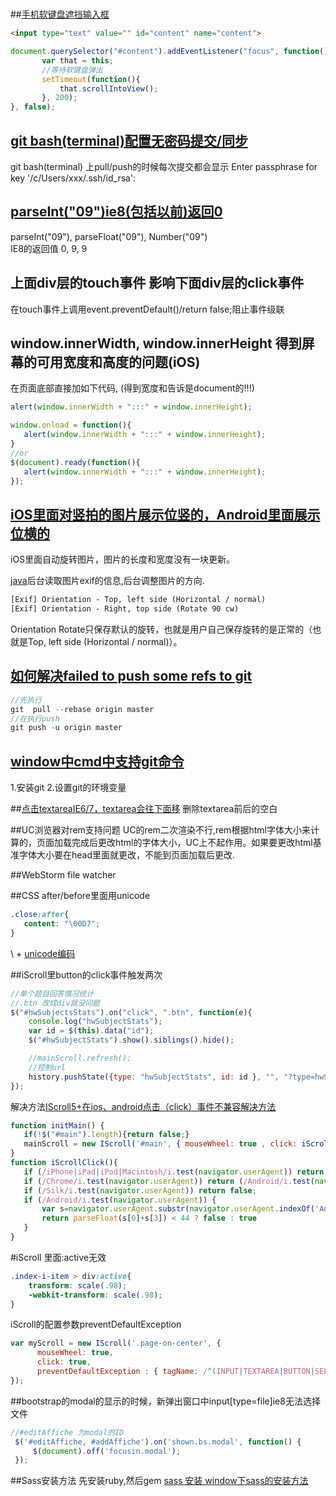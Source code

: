 #
   
##[手机软键盘遮挡输入框](./scrollIntoView.md)
```html
<input type="text" value="" id="content" name="content">
```
```javascript
document.querySelector("#content").addEventListener("focus", function(){
       var that = this;
       //等待软键盘弹出
       setTimeout(function(){
           that.scrollIntoView();
       }, 200);                   
}, false);
```
   
   
## [git bash(terminal)配置无密码提交/同步](./gitbashnopassphrase.md)
git bash(terminal) 上pull/push的时候每次提交都会显示 Enter passphrase for key '/c/Users/xxx/.ssh/id_rsa':  

## [parseInt("09")ie8(包括以前)返回0](./parseInt-ie8-error.md)
parseInt("09"), parseFloat("09"), Number("09")  
IE8的返回值 0, 9, 9

## 上面div层的touch事件 影响下面div层的click事件
在touch事件上调用event.preventDefault()/return false;阻止事件级联

## window.innerWidth, window.innerHeight 得到屏幕的可用宽度和高度的问题(iOS)
在页面底部直接加如下代码, (得到宽度和告诉是document的!!!)
```javascript
alert(window.innerWidth + ":::" + window.innerHeight);
```
   
```javascript
window.onload = function(){
   alert(window.innerWidth + ":::" + window.innerHeight);
}
//or
$(document).ready(function(){
   alert(window.innerWidth + ":::" + window.innerHeight);
});
```

## [iOS里面对竖拍的图片展示位竖的，Android里面展示位横的](./EXIF.md)
iOS里面自动旋转图片，图片的长度和宽度没有一块更新。
   
[java](https://github.com/drewnoakes/metadata-extractor)后台读取图片exif的信息,后台调整图片的方向.   
```html
[Exif] Orientation - Top, left side (Horizontal / normal) 
[Exif] Orientation - Right, top side (Rotate 90 cw) 
```
Orientation Rotate只保存默认的旋转，也就是用户自己保存旋转的是正常的（也就是Top, left side (Horizontal / normal)）。
   
   
## [如何解决failed to push some refs to git](http://jingyan.baidu.com/article/f3e34a12a25bc8f5ea65354a.html?st=2&net_type=&bd_page_type=1&os=0&rst=&word=chegji@gmail.com)
 ```javascript
 //先执行
 git  pull --rebase origin master
 //在执行push
 git push -u origin master
```


## [window中cmd中支持git命令](./cmdEnablegit.md)
1.安装git
2.设置git的环境变量

##[点击textareaIE6/7，textarea会往下面移](./textareablankspace.md)
删除textarea前后的空白

##UC浏览器对rem支持问题
UC的rem二次渲染不行,rem根据html字体大小来计算的，页面加载完成后更改html的字体大小，UC上不起作用。如果要更改html基准字体大小要在head里面就更改，不能到页面加载后更改.

##WebStorm file watcher

##CSS after/before里面用unicode
```css
.close:after{
   content: "\00D7";
}
```
\ + [unicode编码](http://unicode-table.com/cn/)

##iScroll里button的click事件触发两次
```javascript
//单个题目回答情况统计
//.btn 改成div就没问题
$("#hwSubjectsStats").on("click", ".btn", function(e){
    console.log("hwSubjectStats");
    var id = $(this).data("id");
    $("#hwSubjectStats").show().siblings().hide();

    //mainScroll.refresh();
    //控制url
    history.pushState({type: "hwSubjectStats", id: id }, "", "?type=hwSubjectStats&id=" + id);
});
```
解决方法[IScroll5+在ios、android点击（click）事件不兼容解决方法](http://www.52html5.com/?p=2618)
```javascript
function initMain() {
   if(!$("#main").length){return false;}
   mainScroll = new IScroll('#main', { mouseWheel: true , click: iScrollClick(), probeType: 3});
}
function iScrollClick(){
   if (/iPhone|iPad|iPod|Macintosh/i.test(navigator.userAgent)) return false;
   if (/Chrome/i.test(navigator.userAgent)) return (/Android/i.test(navigator.userAgent));
   if (/Silk/i.test(navigator.userAgent)) return false;
   if (/Android/i.test(navigator.userAgent)) {
       var s=navigator.userAgent.substr(navigator.userAgent.indexOf('Android')+8,3);
       return parseFloat(s[0]+s[3]) < 44 ? false : true
   }
}
```

#iScroll 里面:active无效
```css
.index-i-item > div:active{
    transform: scale(.98);
    -webkit-transform: scale(.98);
}
```
iScroll的配置参数preventDefaultException
```javascript
var myScroll = new IScroll('.page-on-center', {
      mouseWheel: true,
      click: true,
      preventDefaultException : { tagName: /^(INPUT|TEXTAREA|BUTTON|SELECT|DIV)$/ }  
});
```

##bootstrap的modal的显示的时候，新弹出窗口中input[type=file]ie8无法选择文件
```javascript
//#editAffiche 为modal的ID
 $('#editAffiche, #addAffiche').on('shown.bs.modal', function() {
     $(document).off('focusin.modal');
 });
```

##Sass安装方法
先安装ruby,然后gem [sass 安装 window下sass的安装方法](http://blog.csdn.net/uu_justdoit/article/details/51213779)
